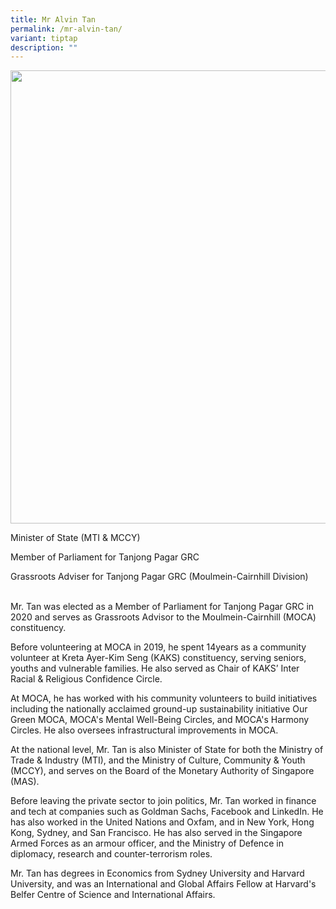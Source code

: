 ```yaml
---
title: Mr Alvin Tan
permalink: /mr-alvin-tan/
variant: tiptap
description: ""
---
```

<p></p>
<div class="isomer-image-wrapper">
<img style="width: 725px; color: rgb(0, 0, 0); font-family: system-ui, -apple-system, &quot;system-ui&quot;, &quot;Segoe UI&quot;, Roboto, Oxygen, Ubuntu, Cantarell, &quot;Open Sans&quot;, &quot;Helvetica Neue&quot;, sans-serif; font-size: medium; font-style: normal; font-variant-ligatures: normal; font-variant-caps: normal; font-weight: 400; letter-spacing: normal; orphans: 2; text-align: start; text-indent: 0px; text-transform: none; widows: 2; word-spacing: 0px; -webkit-text-stroke-width: 0px; white-space: normal; text-decoration-thickness: initial; text-decoration-style: initial; text-decoration-color: initial;" height="auto" width="100%" src="https://moca.sgp1.cdn.digitaloceanspaces.com/Our%20People/6108888c5c788f14df0188c5_Alvin-5.webp">
</div>
<p></p>
<p>Minister of State (MTI &amp; MCCY)</p>
<p>Member of Parliament for Tanjong Pagar GRC</p>
<p>Grassroots Adviser for Tanjong Pagar GRC (Moulmein-Cairnhill Division)‍</p>
<p>
<br>Mr. Tan was elected as a Member of Parliament for Tanjong Pagar GRC in
2020 and serves as Grassroots Advisor to the Moulmein-Cairnhill (MOCA)
constituency.</p>
<p>Before volunteering at MOCA in 2019, he spent 14years as a community volunteer
at Kreta Ayer-Kim Seng (KAKS) constituency, serving seniors, youths and
vulnerable families. He also served as Chair of KAKS’ Inter Racial &amp;
Religious Confidence Circle.</p>
<p>At MOCA, he has worked with his community volunteers to build initiatives
including the nationally acclaimed ground-up sustainability initiative
Our Green MOCA, MOCA's Mental Well-Being Circles, and MOCA's Harmony Circles.
He also oversees infrastructural improvements in MOCA.</p>
<p>At the national level, Mr. Tan is also Minister of State for both the
Ministry of Trade &amp; Industry (MTI), and the Ministry of Culture, Community
&amp; Youth (MCCY), and serves on the Board of the Monetary Authority of
Singapore (MAS).</p>
<p>Before leaving the private sector to join politics, Mr. Tan worked in
finance and tech at companies such as Goldman Sachs, Facebook and LinkedIn.
He has also worked in the United Nations and Oxfam, and in New York, Hong
Kong, Sydney, and San Francisco. He has also served in the Singapore Armed
Forces as an armour officer, and the Ministry of Defence in diplomacy,
research and counter-terrorism roles.</p>
<p>Mr. Tan has degrees in Economics from Sydney University and Harvard University,
and was an International and Global Affairs Fellow at Harvard's Belfer
Centre of Science and International Affairs.</p>